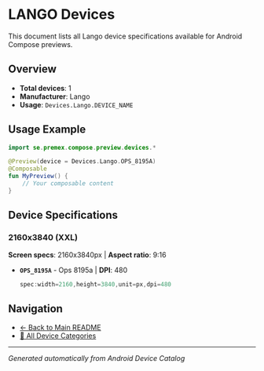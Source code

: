 # LANGO Devices

This document lists all Lango device specifications available for Android Compose previews.

## Overview

- **Total devices**: 1
- **Manufacturer**: Lango
- **Usage**: `Devices.Lango.DEVICE_NAME`

## Usage Example

```kotlin
import se.premex.compose.preview.devices.*

@Preview(device = Devices.Lango.OPS_8195A)
@Composable
fun MyPreview() {
    // Your composable content
}
```

## Device Specifications

### 2160x3840 (XXL)

**Screen specs**: 2160x3840px | **Aspect ratio**: 9:16

- **`OPS_8195A`** - Ops 8195a | **DPI**: 480
  ```kotlin
  spec:width=2160,height=3840,unit=px,dpi=480
  ```

## Navigation

- [← Back to Main README](../../README.md)
- [📱 All Device Categories](../README.md)

---
*Generated automatically from Android Device Catalog*
